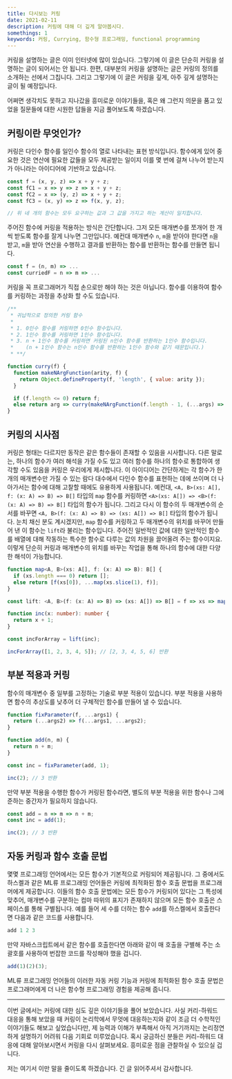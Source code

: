 ```yaml
---
title: 다시보는 커링  
date: 2021-02-11  
description: 커링에 대해 더 깊게 알아봅시다.  
somethings: 1  
keywords: 커링, Currying, 함수형 프로그래밍, functional programming
---
```


커링을 설명하는 글은 이미 인터넷에 많이 있습니다. 그렇기에 이 글은 단순히 커링을 설명하는 글이 되어서는 안 됩니다. 한편, 대부분의 커링을 설명하는 글은 커링의 정의를 소개하는 선에서 그칩니다. 그리고 그렇기에 이 글은 커링을 깊게, 아주 깊게 설명하는 글이 될 예정입니다.

어쩌면 생각치도 못하고 지나갔을 흥미로운 이야기들을, 혹은 왜 그런지 의문을 품고 있었을 질문들에 대한 시원한 답들을 지금 풀어보도록 하겠습니다.

## 커링이란 무엇인가?

커링은 다인수 함수를 일인수 함수의 열로 나타내는 표현 방식입니다. 함수에게 있어 중요한 것은 연산에 필요한 값들을 모두 제공받는 일이지 이를 몇 번에 걸쳐 나누어 받는지가 아니라는 아이디어에 기반하고 있습니다.

```javascript
const f = (x, y, z) => x + y + z;
const fC1 = x => y => z => x + y + z;
const fC2 = x => (y, z) => x + y + z;
const fC3 = (x, y) => z => f(x, y, z);

// 위 네 개의 함수는 모두 요구하는 값과 그 값을 가지고 하는 계산이 일치합니다.
```

주어진 함수에 커링을 적용하는 방식은 간단합니다. 그저 모든 매개변수를 쪼개어 한 개씩 받도록 함수를 잘게 나누면 그만입니다. 예컨대 매개변수 `n`, `m`을 받아야 한다면 `n`을 받고, `m`을 받아 연산을 수행하고 결과를 반환하는 함수를 반환하는 함수를 만들면 됩니다.

```javascript
const f = (n, m) => ...
const curriedF = n => m => ...
```

커링을 꼭 프로그래머가 직접 손으로만 해야 하는 것은 아닙니다. 함수를 이용하여 함수를 커링하는 과정을 추상화 할 수도 있습니다.

```javascript
/** 
 * 귀납적으로 정의한 커링 함수
 * 
 * 1. 0인수 함수를 커링하면 0인수 함수입니다.
 * 2. 1인수 함수를 커링하면 1인수 함수입니다.
 * 3. n + 1인수 함수를 커링하면 커링된 n인수 함수를 반환하는 1인수 함수입니다.
 *    (n + 1인수 함수는 n인수 함수를 반환하는 1인수 함수와 같기 때문입니다.)
 * **/

function curry(f) {
  function makeNArgFunction(arity, f) {
    return Object.defineProperty(f, 'length', { value: arity });
  }

  if (f.length <= 0) return f;
  else return arg => curry(makeNArgFunction(f.length - 1, (...args) => f(arg, ...args)));
}
```

## 커링의 시사점

커링은 형태는 다르지만 동작은 같은 함수들이 존재할 수 있음을 시사합니다. 다른 말로는, 하나의 함수가 여러 해석을 가질 수도 있고 여러 함수를 하나의 함수로 통합하여 생각할 수도 있음을 커링은 우리에게 제시합니다. 이 아이디어는 간단하게는 각 함수가 한 개의 매개변수만 가질 수 있는 람다 대수에서 다인수 함수를 표현하는 데에 쓰이며 더 나아가서는 함수에 대해 고찰할 때에도 유용하게 사용됩니다. 예컨대, `<A, B>(xs: A[], f: (x: A) => B) => B[]` 타입의 `map` 함수를 커링하면 `<A>(xs: A[]) => <B>(f: (x: A) => B) => B[]` 타입의 함수가 됩니다. 그리고 다시 이 함수의 두 매개변수의 순서를 바꾸면 `<A, B>(f: (x: A) => B) => (xs: A[]) => B[]` 타입의 함수가 됩니다. 눈치 채신 분도 계시겠지만, `map` 함수를 커링하고 두 매개변수의 위치를 바꾸어 만들어 낸 이 함수는 `lift`라 불리는 함수입니다. 주어진 일반적인 값에 대한 일반적인 함수를 배열에 대해 작동하는 특수한 함수로 다루는 값의 차원을 끌어올려 주는 함수이지요. 이렇게 단순히 커링과 매개변수의 위치를 바꾸는 작업을 통해 하나의 함수에 대한 다양한 해석이 가능합니다.

```typescript
function map<A, B>(xs: A[], f: (x: A) => B): B[] {
  if (xs.length === 0) return [];
  else return [f(xs[0]), ...map(xs.slice(1), f)];
}

const lift: <A, B>(f: (x: A) => B) => (xs: A[]) => B[] = f => xs => map(xs, f);

function inc(x: number): number {
  return x + 1;
} 

const incForArray = lift(inc);

incForArray([1, 2, 3, 4, 5]); // [2, 3, 4, 5, 6] 반환
```

## 부분 적용과 커링

함수의 매개변수 중 일부를 고정하는 기술로 부분 적용이 있습니다. 부분 적용을 사용하면 함수의 추상도를 낮추어 더 구체적인 함수를 만들어 낼 수 있습니다.

```javascript
function fixParameter(f, ...args1) {
  return (...args2) => f(...args1, ...args2);
}

function add(n, m) {
  return n + m;
}

const inc = fixParameter(add, 1);

inc(2); // 3 반환
```

만약 부분 적용을 수행한 함수가 커링된 함수라면, 별도의 부분 적용을 위한 함수나 그에 준하는 중간자가 필요하지 않습니다.

```javascript
const add = n => m => n + m;
const inc = add(1);

inc(2); // 3 반환
```

## 자동 커링과 함수 호출 문법

몇몇 프로그래밍 언어에서는 모든 함수가 기본적으로 커링되어 제공됩니다. 그 중에서도 하스켈과 같은 ML류 프로그래밍 언어들은 커링에 최적화된 함수 호출 문법을 프로그래머에게 제공합니다. 이들의 함수 호출 문법에는 모든 함수가 커링되어 있다는 그 특성에 맞추어, 매개변수를 구분하는 컴마 따위의 표지가 존재하지 않으며 모든 함수 호출은 스페이스를 통해 구별됩니다. 예를 들어 세 수를 더하는 함수 `add`를 하스켈에서 호출한다면 다음과 같은 코드를 사용합니다.

```haskell
add 1 2 3
```

만약 자바스크립트에서 같은 함수를 호출한다면 아래와 같이 매 호출을 구별해 주는 소괄호를 사용하여 번잡한 코드를 작성해야 했을 겁니다.

```javascript
add(1)(2)(3);
```

ML류 프로그래밍 언어들의 이러한 자동 커링 기능과 커링에 최적화된 함수 호출 문법은 프로그래머에게 더 나은 함수형 프로그래밍 경험을 제공해 줍니다.

----

이번 글에서는 커링에 대한 심도 깊은 이야기들을 풀어 보았습니다. 사실 커리-하워드 대응을 통해 보았을 때 커링이 논리학에서 무엇에 대응하는지와 같이 조금 더 수학적인 이야기들도 해보고 싶었습니다만, 제 능력과 이해가 부족해서 아직 거기까지는 논리정연하게 설명하기 어려워 다음 기회로 미루었습니다. 혹시 궁금하신 분들은 커리-하워드 대응에 대해 알아보시면서 커링을 다시 살펴보세요. 흥미로운 점을 관찰하실 수 있으실 겁니다.

저는 여기서 이만 말을 줄이도록 하겠습니다. 긴 글 읽어주셔서 감사합니다.

